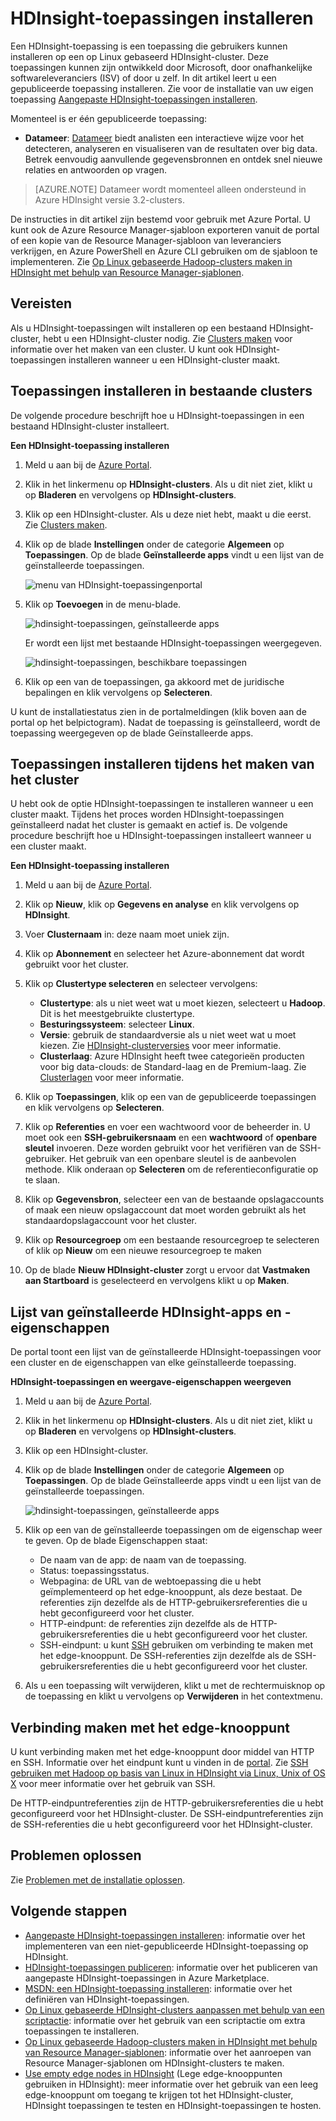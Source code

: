 <properties
    pageTitle="Hadoop-toepassingen installeren op HDInsight | Microsoft Azure"
    description="Informatie over het installeren van HDInsight-toepassingen op HDInsight-toepassingen."
    services="hdinsight"
    documentationCenter=""
    authors="mumian"
    manager="jhubbard"
    editor="cgronlun"
    tags="azure-portal"/>

<tags
    ms.service="hdinsight"
    ms.devlang="na"
    ms.topic="hero-article"
    ms.tgt_pltfrm="na"
    ms.workload="big-data"
    ms.date="09/14/2016"
    ms.author="jgao"/>

# HDInsight-toepassingen installeren

Een HDInsight-toepassing is een toepassing die gebruikers kunnen installeren op een op Linux gebaseerd HDInsight-cluster. Deze toepassingen kunnen zijn ontwikkeld door Microsoft, door onafhankelijke softwareleveranciers (ISV) of door u zelf. In dit artikel leert u een gepubliceerde toepassing installeren. Zie voor de installatie van uw eigen toepassing [Aangepaste HDInsight-toepassingen installeren](hdinsight-apps-install-custom-applications.md). 

Momenteel is er één gepubliceerde toepassing:

- **Datameer**: [Datameer](http://www.datameer.com/documentation/display/DAS50/Home?ls=Partners&lsd=Microsoft&c=Partners&cd=Microsoft) biedt analisten een interactieve wijze voor het detecteren, analyseren en visualiseren van de resultaten over big data. Betrek eenvoudig aanvullende gegevensbronnen en ontdek snel nieuwe relaties en antwoorden op vragen.

>[AZURE.NOTE] Datameer wordt momenteel alleen ondersteund in Azure HDInsight versie 3.2-clusters.

De instructies in dit artikel zijn bestemd voor gebruik met Azure Portal. U kunt ook de Azure Resource Manager-sjabloon exporteren vanuit de portal of een kopie van de Resource Manager-sjabloon van leveranciers verkrijgen, en Azure PowerShell en Azure CLI gebruiken om de sjabloon te implementeren.  Zie [Op Linux gebaseerde Hadoop-clusters maken in HDInsight met behulp van Resource Manager-sjablonen](hdinsight-hadoop-create-linux-clusters-arm-templates.md).

## Vereisten

Als u HDInsight-toepassingen wilt installeren op een bestaand HDInsight-cluster, hebt u een HDInsight-cluster nodig. Zie [Clusters maken](hdinsight-hadoop-linux-tutorial-get-started.md#create-cluster) voor informatie over het maken van een cluster. U kunt ook HDInsight-toepassingen installeren wanneer u een HDInsight-cluster maakt.

## Toepassingen installeren in bestaande clusters

De volgende procedure beschrijft hoe u HDInsight-toepassingen in een bestaand HDInsight-cluster installeert.

**Een HDInsight-toepassing installeren**

1. Meld u aan bij de [Azure Portal](https://portal.azure.com).
2. Klik in het linkermenu op **HDInsight-clusters**.  Als u dit niet ziet, klikt u op **Bladeren** en vervolgens op **HDInsight-clusters**.
3. Klik op een HDInsight-cluster.  Als u deze niet hebt, maakt u die eerst.  Zie [Clusters maken](hdinsight-hadoop-linux-tutorial-get-started.md#create-cluster).
4. Klik op de blade **Instellingen** onder de categorie **Algemeen** op **Toepassingen**. Op de blade **Geïnstalleerde apps** vindt u een lijst van de geïnstalleerde toepassingen. 

    ![menu van HDInsight-toepassingenportal](./media/hdinsight-apps-install-applications/hdinsight-apps-portal-menu.png)

5. Klik op **Toevoegen** in de menu-blade. 

    ![hdinsight-toepassingen, geïnstalleerde apps](./media/hdinsight-apps-install-applications/hdinsight-apps-installed-apps.png)

    Er wordt een lijst met bestaande HDInsight-toepassingen weergegeven.

    ![hdinsight-toepassingen, beschikbare toepassingen](./media/hdinsight-apps-install-applications/hdinsight-apps-list.png)

6. Klik op een van de toepassingen, ga akkoord met de juridische bepalingen en klik vervolgens op **Selecteren**.

U kunt de installatiestatus zien in de portalmeldingen (klik boven aan de portal op het belpictogram). Nadat de toepassing is geïnstalleerd, wordt de toepassing weergegeven op de blade Geïnstalleerde apps.

## Toepassingen installeren tijdens het maken van het cluster

U hebt ook de optie HDInsight-toepassingen te installeren wanneer u een cluster maakt. Tijdens het proces worden HDInsight-toepassingen geïnstalleerd nadat het cluster is gemaakt en actief is. De volgende procedure beschrijft hoe u HDInsight-toepassingen installeert wanneer u een cluster maakt.

**Een HDInsight-toepassing installeren**

1. Meld u aan bij de [Azure Portal](https://portal.azure.com).
2. Klik op **Nieuw**, klik op **Gegevens en analyse** en klik vervolgens op **HDInsight**.
3. Voer **Clusternaam** in: deze naam moet uniek zijn.
4. Klik op **Abonnement** en selecteer het Azure-abonnement dat wordt gebruikt voor het cluster.
5. Klik op **Clustertype selecteren** en selecteer vervolgens:

    - **Clustertype**: als u niet weet wat u moet kiezen, selecteert u **Hadoop**. Dit is het meestgebruikte clustertype.
    - **Besturingssysteem**: selecteer **Linux**.
    - **Versie**: gebruik de standaardversie als u niet weet wat u moet kiezen. Zie [HDInsight-clusterversies](hdinsight-component-versioning.md) voor meer informatie.
    - **Clusterlaag**: Azure HDInsight heeft twee categorieën producten voor big data-clouds: de Standard-laag en de Premium-laag. Zie [Clusterlagen](hdinsight-hadoop-provision-linux-clusters.md#cluster-tiers) voor meer informatie.
6. Klik op **Toepassingen**, klik op een van de gepubliceerde toepassingen en klik vervolgens op **Selecteren**.
6. Klik op **Referenties** en voer een wachtwoord voor de beheerder in. U moet ook een **SSH-gebruikersnaam** en een **wachtwoord** of **openbare sleutel** invoeren. Deze worden gebruikt voor het verifiëren van de SSH-gebruiker. Het gebruik van een openbare sleutel is de aanbevolen methode. Klik onderaan op **Selecteren** om de referentieconfiguratie op te slaan.
8. Klik op **Gegevensbron**, selecteer een van de bestaande opslagaccounts of maak een nieuw opslagaccount dat moet worden gebruikt als het standaardopslagaccount voor het cluster.
9. Klik op **Resourcegroep** om een bestaande resourcegroep te selecteren of klik op **Nieuw** om een nieuwe resourcegroep te maken

10. Op de blade **Nieuw HDInsight-cluster** zorgt u ervoor dat **Vastmaken aan Startboard** is geselecteerd en vervolgens klikt u op **Maken**. 

## Lijst van geïnstalleerde HDInsight-apps en -eigenschappen

De portal toont een lijst van de geïnstalleerde HDInsight-toepassingen voor een cluster en de eigenschappen van elke geïnstalleerde toepassing.

**HDInsight-toepassingen en weergave-eigenschappen weergeven**

1. Meld u aan bij de [Azure Portal](https://portal.azure.com).
2. Klik in het linkermenu op **HDInsight-clusters**.  Als u dit niet ziet, klikt u op **Bladeren** en vervolgens op **HDInsight-clusters**.
3. Klik op een HDInsight-cluster.
4. Klik op de blade **Instellingen** onder de categorie **Algemeen** op **Toepassingen**. Op de blade Geïnstalleerde apps vindt u een lijst van de geïnstalleerde toepassingen. 

    ![hdinsight-toepassingen, geïnstalleerde apps](./media/hdinsight-apps-install-applications/hdinsight-apps-installed-apps-with-apps.png)

5. Klik op een van de geïnstalleerde toepassingen om de eigenschap weer te geven. Op de blade Eigenschappen staat:

    - De naam van de app: de naam van de toepassing.
    - Status: toepassingsstatus. 
    - Webpagina: de URL van de webtoepassing die u hebt geïmplementeerd op het edge-knooppunt, als deze bestaat. De referenties zijn dezelfde als de HTTP-gebruikersreferenties die u hebt geconfigureerd voor het cluster.
    - HTTP-eindpunt: de referenties zijn dezelfde als de HTTP-gebruikersreferenties die u hebt geconfigureerd voor het cluster. 
    - SSH-eindpunt: u kunt [SSH](hdinsight-hadoop-linux-use-ssh-unix.md) gebruiken om verbinding te maken met het edge-knooppunt. De SSH-referenties zijn dezelfde als de SSH-gebruikersreferenties die u hebt geconfigureerd voor het cluster.

6. Als u een toepassing wilt verwijderen, klikt u met de rechtermuisknop op de toepassing en klikt u vervolgens op **Verwijderen** in het contextmenu.

## Verbinding maken met het edge-knooppunt

U kunt verbinding maken met het edge-knooppunt door middel van HTTP en SSH. Informatie over het eindpunt kunt u vinden in de [portal](#list-installed-hdinsight-apps-and-properties). Zie [SSH gebruiken met Hadoop op basis van Linux in HDInsight via Linux, Unix of OS X](hdinsight-hadoop-linux-use-ssh-unix.md) voor meer informatie over het gebruik van SSH. 

De HTTP-eindpuntreferenties zijn de HTTP-gebruikersreferenties die u hebt geconfigureerd voor het HDInsight-cluster. De SSH-eindpuntreferenties zijn de SSH-referenties die u hebt geconfigureerd voor het HDInsight-cluster.

## Problemen oplossen

Zie [Problemen met de installatie oplossen](hdinsight-apps-install-custom-applications.md#troubleshoot-the-installation).

## Volgende stappen

- [Aangepaste HDInsight-toepassingen installeren](hdinsight-apps-install-custom-applications.md): informatie over het implementeren van een niet-gepubliceerde HDInsight-toepassing op HDInsight.
- [HDInsight-toepassingen publiceren](hdinsight-apps-publish-applications.md): informatie over het publiceren van aangepaste HDInsight-toepassingen in Azure Marketplace.
- [MSDN: een HDInsight-toepassing installeren](https://msdn.microsoft.com/library/mt706515.aspx): informatie over het definiëren van HDInsight-toepassingen.
- [Op Linux gebaseerde HDInsight-clusters aanpassen met behulp van een scriptactie](hdinsight-hadoop-customize-cluster-linux.md): informatie over het gebruik van een scriptactie om extra toepassingen te installeren.
- [Op Linux gebaseerde Hadoop-clusters maken in HDInsight met behulp van Resource Manager-sjablonen](hdinsight-hadoop-create-linux-clusters-arm-templates.md): informatie over het aanroepen van Resource Manager-sjablonen om HDInsight-clusters te maken.
- [Use empty edge nodes in HDInsight](hdinsight-apps-use-edge-node.md) (Lege edge-knooppunten gebruiken in HDInsight): meer informatie over het gebruik van een leeg edge-knooppunt om toegang te krijgen tot het HDInsight-cluster, HDInsight toepassingen te testen en HDInsight-toepassingen te hosten.




<!--HONumber=sep16_HO2-->


